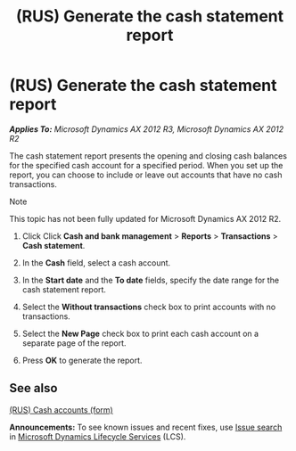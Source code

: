 ﻿---
title: (RUS) Generate the cash statement report
TOCTitle: (RUS) Generate the cash statement report
ms:assetid: 58daa338-4481-4e98-bbdd-9242eb648da8
ms:mtpsurl: https://technet.microsoft.com/en-us/library/JJ665408(v=AX.60)
ms:contentKeyID: 49387496
ms.date: 04/18/2014
mtps_version: v=AX.60
---

# (RUS) Generate the cash statement report 


_**Applies To:** Microsoft Dynamics AX 2012 R3, Microsoft Dynamics AX 2012 R2_

The cash statement report presents the opening and closing cash balances for the specified cash account for a specified period. When you set up the report, you can choose to include or leave out accounts that have no cash transactions.


> [!NOTE]
> <P>This topic has not been fully updated for Microsoft Dynamics AX 2012 R2.</P>



1.  Click Click **Cash and bank management** \> **Reports** \> **Transactions** \> **Cash statement**.

2.  In the **Cash** field, select a cash account.

3.  In the **Start date** and the **To date** fields, specify the date range for the cash statement report.

4.  Select the **Without transactions** check box to print accounts with no transactions.

5.  Select the **New Page** check box to print each cash account on a separate page of the report.

6.  Press **OK** to generate the report.

## See also

[(RUS) Cash accounts (form)](https://technet.microsoft.com/en-us/library/jj665230\(v=ax.60\))

  
**Announcements:** To see known issues and recent fixes, use [Issue search](http://go.microsoft.com/fwlink/?linkid=389258) in [Microsoft Dynamics Lifecycle Services](http://go.microsoft.com/fwlink/?linkid=306505) (LCS).

